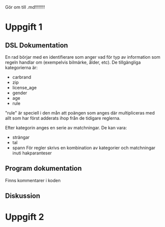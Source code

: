 Gör om till .md!!!!!!!!
# Uppgift 1
## DSL Dokumentation

En rad börjar med en identifierare som anger vad för typ av information som regeln handlar om (exempelvis bilmärke, ålder, etc). De tillgängliga kategorierna är:
* carbrand
* zip
* license_age
* gender
* age
* rule

"rule" är speciell i den mån att poängen som anges där multipliceras med allt som har först adderats ihop från de tidigare reglerna.

Efter kategorin anges en serie av matchningar. De kan vara:
* strängar
* tal
* spann
För regler skrivs en kombination av kategorier och matchningar inuti hakparanteser

## Program dokumentation
Finns kommentarer i koden

## Diskussion

# Uppgift 2

